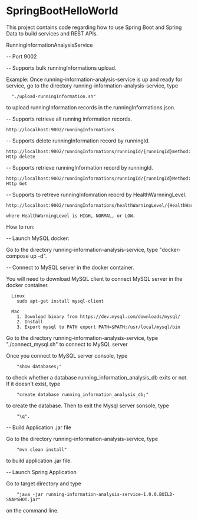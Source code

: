 # SpringBootHelloWorld
This project contains code regarding how to use Spring Boot and Spring Data to build services and REST APIs.

RunningInformationAnalysisService

-- Port 9002

-- Supports bulk runningInformations upload.

   Example: Once running-information-analysis-service is up and ready for service, go to the directory running-information-analysis-service, type
   
      "./upload-runningInformation.sh"
      
   to upload runningInformation records in the runningInformations.json.
   
-- Supports retrieve all running information records.

    http://localhost:9002/runningInformations

-- Supports delete runningInformation record by runningId. 

    http://localhost:9002/runningInformations/runningId/{runningId}method: Http delete

-- Supports retrieve runningInformation record by runningId. 

    http://localhost:9002/runningInformations/runningId/{runningId}Method: Http Get

-- Supports to retreve runningInfomration reocrd by HealthWarnningLevel.

    http://localhost:9002/runningInformations/healthWarningLevel/{HealthWarnningLevel} 
    
    where HealthWarningLevel is HIGH, NORMAL, or LOW.



How to run:

-- Launch MySQL docker: 

   Go to the directory running-information-analysis-service, type 
       "docker-compose up -d".

-- Connect to MySQL server in the docker container.

   You will need to download MySQL client to connect MySQL server in the docker container.

      Linux 
        sudo apt-get install mysql-client 
        
      Mac
        1. Download binary from https://dev.mysql.com/downloads/mysql/ 
        2. Install 
        3. Export mysql to PATH export PATH=$PATH:/usr/local/mysql/bin

   Go to the directory running-information-analysis-service, type "./connect_mysql.sh" to connect to MySQL server

   Once you connect to MySQL server console, type
   
        "show databases;"
        
   to check whether a database running_information_analysis_db exits or not. If it doesn't exist, type
   
        "create database running_information_analysis_db;"
        
   to create the database. Then to exit the Mysql server sonsole, type
   
        "\q".

-- Build Application .jar file

   Go to the directory running-information-analysis-service, type
   
        "mvn clean install"
        
   to build application .jar file.
   
-- Launch Spring Application

   Go to target directory and type
   
        "java -jar running-information-analysis-service-1.0.0.BUILD-SNAPSHOT.jar"
        
   on the command line.
